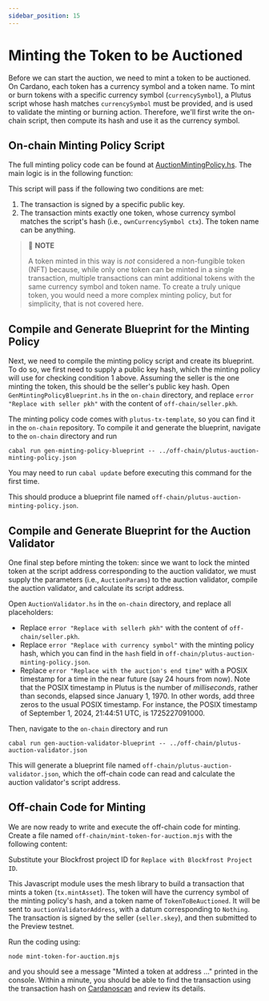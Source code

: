 ```yaml
---
sidebar_position: 15
---
```


# Minting the Token to be Auctioned

Before we can start the auction, we need to mint a token to be auctioned.
On Cardano, each token has a currency symbol and a token name.
To mint or burn tokens with a specific currency symbol (`currencySymbol`), a Plutus script whose hash matches `currencySymbol` must be provided, and is used to validate the minting or burning action.
Therefore, we'll first write the on-chain script, then compute its hash and use it as the currency symbol.

## On-chain Minting Policy Script

The full minting policy code can be found at [AuctionMintingPolicy.hs](https://github.com/IntersectMBO/plutus-tx-template/blob/main/src/AuctionMintingPolicy.hs).
The main logic is in the following function:

<LiteralInclude file="AuctionMintingPolicy.hs" language="haskell" title="AuctionMintingPolicy.hs" start="-- BLOCK1" end="-- BLOCK2" />

This script will pass if the following two conditions are met:

1. The transaction is signed by a specific public key.
2. The transaction mints exactly one token, whose currency symbol matches the script's hash (i.e., `ownCurrencySymbol ctx`).
  The token name can be anything.

> :pushpin: **NOTE**
>
> A token minted in this way is _not_ considered a non-fungible token (NFT) because, while only one token can be minted in a single transaction, multiple transactions can mint additional tokens with the same currency symbol and token name.
> To create a truly unique token, you would need a more complex minting policy, but for simplicity, that is not covered here.

## Compile and Generate Blueprint for the Minting Policy

Next, we need to compile the minting policy script and create its blueprint.
To do so, we first need to supply a public key hash, which the minting policy will use for checking condition 1 above.
Assuming the seller is the one minting the token, this should be the seller's public key hash.
Open `GenMintingPolicyBlueprint.hs` in the `on-chain` directory, and replace `error "Replace with seller pkh"` with the content of `off-chain/seller.pkh`.

The minting policy code comes with `plutus-tx-template`, so you can find it in the `on-chain` repository.
To compile it and generate the blueprint, navigate to the `on-chain` directory and run

```
cabal run gen-minting-policy-blueprint -- ../off-chain/plutus-auction-minting-policy.json
```

You may need to run `cabal update` before executing this command for the first time.

This should produce a blueprint file named `off-chain/plutus-auction-minting-policy.json`.

## Compile and Generate Blueprint for the Auction Validator

One final step before minting the token: since we want to lock the minted token at the script address corresponding to the auction validator,
we must supply the parameters (i.e., `AuctionParams`) to the auction validator, compile the auction validator, and calculate its script address.

Open `AuctionValidator.hs` in the `on-chain` directory, and replace all placeholders:
- Replace `error "Replace with sellerh pkh"` with the content of `off-chain/seller.pkh`.
- Replace `error "Replace with currency symbol"` with the minting policy hash, which you can find in the `hash` field in `off-chain/plutus-auction-minting-policy.json`.
- Replace `error "Replace with the auction's end time"` with a POSIX timestamp for a time in the near future (say 24 hours from now).
  Note that the POSIX timestamp in Plutus is the number of _milliseconds_, rather than seconds, elapsed since January 1, 1970.
  In other words, add three zeros to the usual POSIX timestamp.
  For instance, the POSIX timestamp of September 1, 2024, 21:44:51 UTC, is 1725227091000.

Then, navigate to the `on-chain` directory and run

```
cabal run gen-auction-validator-blueprint -- ../off-chain/plutus-auction-validator.json
```

This will generate a blueprint file named `off-chain/plutus-auction-validator.json`, which the off-chain code can read and calculate the auction validator's script address.


## Off-chain Code for Minting

We are now ready to write and execute the off-chain code for minting.
Create a file named `off-chain/mint-token-for-auction.mjs` with the following content:

<LiteralInclude file="mint-token-for-auction.mjs" language="javascript" title="mint-token-for-auction.mjs" />

Substitute your Blockfrost project ID for `Replace with Blockfrost Project ID`.

This Javascript module uses the mesh library to build a transaction that mints a token (`tx.mintAsset`).
The token will have the currency symbol of the minting policy's hash, and a token name of `TokenToBeAuctioned`.
It will be sent to `auctionValidatorAddress`, with a datum corresponding to `Nothing`.
The transaction is signed by the seller (`seller.skey`), and then submitted to the Preview testnet.

Run the coding using:

```
node mint-token-for-auction.mjs
```

and you should see a message "Minted a token at address ..." printed in the console.
Within a minute, you should be able to find the transaction using the transaction hash on [Cardanoscan](https://preview.cardanoscan.io/) and review its details.
